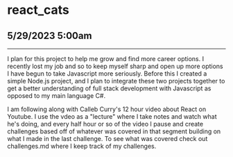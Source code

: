# react_cats

## 5/29/2023 5:00am

---

I plan for this project to help me grow and find more
career options. I recently lost my job and so to keep
myself sharp and open up more options I have begun to
take Javascript more seriously. Before this I created
a simple Node.js project, and I plan to integrate these
two projects together to get a better understanding of
full stack development with Javascript as opposed to my
main language C#.

I am following along with Calleb Curry's 12 hour video
about React on Youtube. I use the vdeo as a "lecture"
where I take notes and watch what he's doing, and every
half hour or so of the video I pause and create challenges
based off of whatever was covered in that segment building
on what I made in the last challenge. To see what was
covered check out challenges.md where I keep track of my
challenges.
